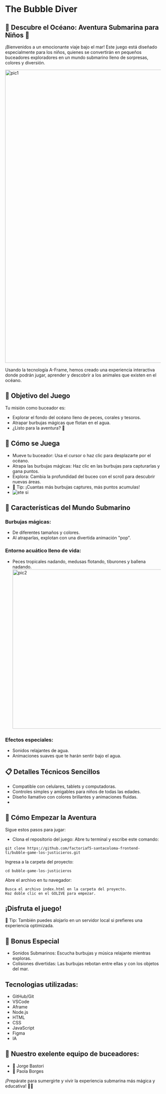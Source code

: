 # The Bubble Diver

## 🌊 Descubre el Océano: Aventura Submarina para Niños 🌟
¡Bienvenidos a un emocionante viaje bajo el mar! Este juego está diseñado especialmente para los niños, quienes se convertirán en pequeños buceadores exploradores en un mundo submarino lleno de sorpresas, colores y diversión.

<img width="948" alt="pic1" src="https://github.com/user-attachments/assets/fb666929-3df7-405e-bbc6-cd697b5e84bb">

Usando la tecnología A-Frame, hemos creado una experiencia interactiva donde podrán jugar, aprender y descobrir a los animales que existen en el océano.

## 🎯 Objetivo del Juego
Tu misión como buceador es:
- Explorar el fondo del océano lleno de peces, corales y tesoros.
- Atrapar burbujas mágicas que flotan en el agua.
- ¿Listo para la aventura? 🌟

## 🌟 Cómo se Juega
- Mueve tu buceador: Usa el cursor o haz clic para desplazarte por el océano.
- Atrapa las burbujas mágicas: Haz clic en las burbujas para capturarlas y gana puntos.
- Explora: Cambia la profundidad del buceo con el scroll para descubrir nuevas áreas.
- 🎉 Tip: ¡Cuantas más burbujas captures, más puntos acumulas!
- ![ete si](https://github.com/user-attachments/assets/721ff721-550f-4612-ba80-a4a72b9b9140)

## 🌊 Características del Mundo Submarino
### Burbujas mágicas:
- De diferentes tamaños y colores.
- Al atraparlas, explotan con una divertida animación "pop".

### Entorno acuático lleno de vida:
- Peces tropicales nadando, medusas flotando, tiburones y ballena nadando.
  <img width="515" alt="pic2" src="https://github.com/user-attachments/assets/91c0fefd-4f60-4d68-b2a2-dfbb7a5c1bbb">

### Efectos especiales:

- Sonidos relajantes de agua.
- Animaciones suaves que te harán sentir bajo el agua.


## 📋 Detalles Técnicos Sencillos
- Compatible con celulares, tablets y computadoras.
- Controles simples y amigables para niños de todas las edades.
- Diseño llamativo con colores brillantes y animaciones fluidas.
- 

## 🚀 Cómo Empezar la Aventura
Sigue estos pasos para jugar:
- Clona el repositorio del juego:
Abre tu terminal y escribe este comando:
```
git clone https://github.com/factoriaf5-santacoloma-frontend-ti/bubble-game-los-justicieros.git
```

Ingresa a la carpeta del proyecto:
```
cd bubble-game-los-justicieros
```

Abre el archivo en tu navegador:
```
Busca el archivo index.html en la carpeta del proyecto.
Haz doble clic en el GOLIVE para empezar.
```
## ¡Disfruta el juego!

🎉 Tip: También puedes alojarlo en un servidor local si prefieres una experiencia optimizada.

## 🌟 Bonus Especial
- Sonidos Submarinos: Escucha burbujas y música relajante mientras exploras.
- Colisiones divertidas: Las burbujas rebotan entre ellas y con los objetos del mar.

## Tecnologias utilizadas:
- GitHub/Git
- VSCode
- Aframe
- Node.js
- HTML
- CSS
- JavaScript
- Figma
- IA

## 🚤 Nuestro exelente equipo de buceadores:
- 🦈 Jorge Bastori
- 🐳 Paola Borges

¡Prepárate para sumergirte y vivir la experiencia submarina más mágica y educativa! 🐠🌟

